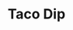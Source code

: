 ---
title: 'Taco Dip'
description: This is good!
thumbnail: Recipe Images/taco-dip_lrsywd
thumbnail_alt: Taco Dip
tags: ['Party']
servings: 6
prep_time: 20
cook_time: 20
oven_temp: 375
cooks_note: You could also use a 10 or 12 inch cast iron pan and make this a one pot wonder
ingredients:
    - qty: 1
      unit: lb
      name: Ground Beef
    - qty: 1
      unit: can
      name: Refried Beans
    - qty: 1
      unit: package
      name: Old El Paso Taco Seasoning
    - qty: 1
      unit: package
      name: Tex-Mex Cheese
    - qty: 1
      unit: small container
      name: Sour Cream
    - qty: 2
      unit: bags
      name: Tostitos Scoops
directions:
    - Cook the Ground Beef in a frying pan. Once cooked through (8-10 mins) add Old El Paso Taco Seasoning packette and a 2/3 cup of water, combine and let the mixture simmer down. This is a good time to preheat the oven.
    - Add Refried Beans to the pan and mix together. Spread the mixture into a baking pan then layer Sour Cream and Tex-Mex Cheese over the top.
    - Once the oven is ready, bake in the center rack for roughly 10 mins or until the cheese on top is melted. Let stand for 5 minutes. Enjoy with Tostitos Scoops.
---